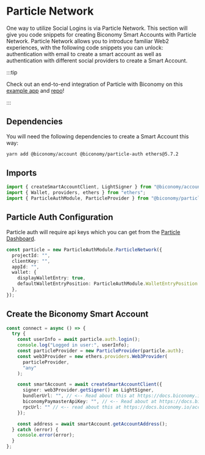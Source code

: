 # Particle Network

One way to utilize Social Logins is via Particle Network. This section will give you code snippets for creating Biconomy Smart Accounts with Particle Network. Particle Network allows you to introduce familiar Web2 experiences, with the following code snippets you can unlock: authentication with email to create a smart account as well as authentication with different social providers to create a Smart Account.

:::tip

Check out an end-to-end integration of Particle with Biconomy on this [example app](https://aaparticle.vercel.app/) and [repo](https://github.com/bcnmy/biconomy_particle_example)!

:::

## Dependencies

You will need the following dependencies to create a Smart Account this way:

```bash
yarn add @biconomy/account @biconomy/particle-auth ethers@5.7.2
```

## Imports

```typescript
import { createSmartAccountClient, LightSigner } from "@biconomy/account";
import { Wallet, providers, ethers } from "ethers";
import { ParticleAuthModule, ParticleProvider } from "@biconomy/particle-auth";
```

## Particle Auth Configuration

Particle auth will require api keys which you can get from the [Particle Dashboard](https://docs.particle.network/getting-started/dashboard).

```typescript
const particle = new ParticleAuthModule.ParticleNetwork({
  projectId: "",
  clientKey: "",
  appId: "",
  wallet: {
    displayWalletEntry: true,
    defaultWalletEntryPosition: ParticleAuthModule.WalletEntryPosition.BR,
  },
});
```

## Create the Biconomy Smart Account

```typescript
const connect = async () => {
  try {
    const userInfo = await particle.auth.login();
    console.log("Logged in user:", userInfo);
    const particleProvider = new ParticleProvider(particle.auth);
    const web3Provider = new ethers.providers.Web3Provider(
      particleProvider,
      "any"
    );

    const smartAccount = await createSmartAccountClient({
      signer: web3Provider.getSigner() as LightSigner,
      bundlerUrl: "", // <-- Read about this at https://docs.biconomy.io/dashboard#bundler-url
      biconomyPaymasterApiKey: "", // <-- Read about at https://docs.biconomy.io/dashboard/paymaster
      rpcUrl: "" // <-- read about this at https://docs.biconomy.io/account/methods#createsmartaccountclient
    });

    const address = await smartAccount.getAccountAddress();
  } catch (error) {
    console.error(error);
  }
};
```
